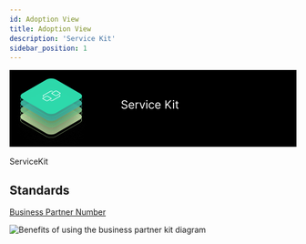 ```yaml
---
id: Adoption View
title: Adoption View
description: 'Service Kit'
sidebar_position: 1
---
```


![Service kit banner](../../../static/img/doc-service_header-minified.png)

ServiceKit

## Standards

[Business Partner Number](https://catena-x.net/fileadmin/user_upload/Standard-Bibliothek/5_PC_BPDM_v.2.1/BPM_-_001_BUSINESS_PARTNER_NUMBER_PlatformCapabilityBPDM_v2.1.pdf)

![Benefits of using the business partner kit diagram](../../../static/img/benefits-min.png)
